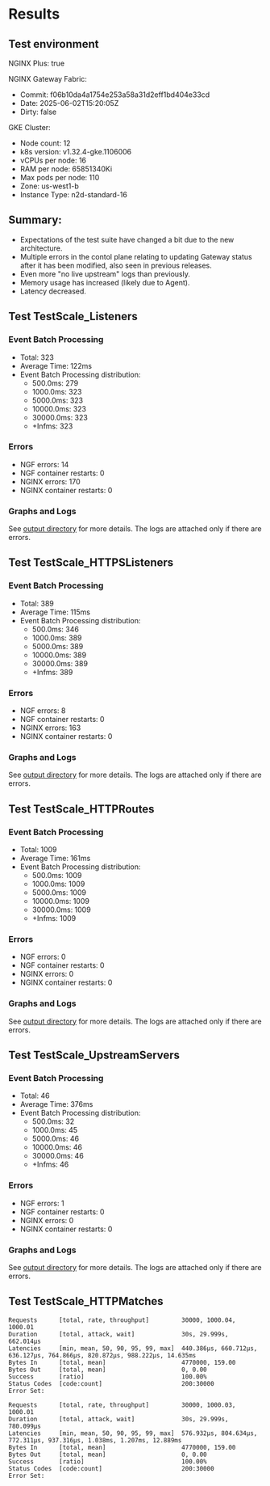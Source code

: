 # Results

## Test environment

NGINX Plus: true

NGINX Gateway Fabric:

- Commit: f06b10da4a1754e253a58a31d2eff1bd404e33cd
- Date: 2025-06-02T15:20:05Z
- Dirty: false

GKE Cluster:

- Node count: 12
- k8s version: v1.32.4-gke.1106006
- vCPUs per node: 16
- RAM per node: 65851340Ki
- Max pods per node: 110
- Zone: us-west1-b
- Instance Type: n2d-standard-16

## Summary:

- Expectations of the test suite have changed a bit due to the new architecture.
- Multiple errors in the contol plane relating to updating Gateway status after it has been modified, also seen in previous releases.
- Even more "no live upstream" logs than previously.
- Memory usage has increased (likely due to Agent).
- Latency decreased.

## Test TestScale_Listeners

### Event Batch Processing

- Total: 323
- Average Time: 122ms
- Event Batch Processing distribution:
	- 500.0ms: 279
	- 1000.0ms: 323
	- 5000.0ms: 323
	- 10000.0ms: 323
	- 30000.0ms: 323
	- +Infms: 323

### Errors

- NGF errors: 14
- NGF container restarts: 0
- NGINX errors: 170
- NGINX container restarts: 0

### Graphs and Logs

See [output directory](./TestScale_Listeners) for more details.
The logs are attached only if there are errors.

## Test TestScale_HTTPSListeners

### Event Batch Processing

- Total: 389
- Average Time: 115ms
- Event Batch Processing distribution:
	- 500.0ms: 346
	- 1000.0ms: 389
	- 5000.0ms: 389
	- 10000.0ms: 389
	- 30000.0ms: 389
	- +Infms: 389

### Errors

- NGF errors: 8
- NGF container restarts: 0
- NGINX errors: 163
- NGINX container restarts: 0

### Graphs and Logs

See [output directory](./TestScale_HTTPSListeners) for more details.
The logs are attached only if there are errors.

## Test TestScale_HTTPRoutes

### Event Batch Processing

- Total: 1009
- Average Time: 161ms
- Event Batch Processing distribution:
	- 500.0ms: 1009
	- 1000.0ms: 1009
	- 5000.0ms: 1009
	- 10000.0ms: 1009
	- 30000.0ms: 1009
	- +Infms: 1009

### Errors

- NGF errors: 0
- NGF container restarts: 0
- NGINX errors: 0
- NGINX container restarts: 0

### Graphs and Logs

See [output directory](./TestScale_HTTPRoutes) for more details.
The logs are attached only if there are errors.

## Test TestScale_UpstreamServers

### Event Batch Processing

- Total: 46
- Average Time: 376ms
- Event Batch Processing distribution:
	- 500.0ms: 32
	- 1000.0ms: 45
	- 5000.0ms: 46
	- 10000.0ms: 46
	- 30000.0ms: 46
	- +Infms: 46

### Errors

- NGF errors: 1
- NGF container restarts: 0
- NGINX errors: 0
- NGINX container restarts: 0

### Graphs and Logs

See [output directory](./TestScale_UpstreamServers) for more details.
The logs are attached only if there are errors.

## Test TestScale_HTTPMatches

```text
Requests      [total, rate, throughput]         30000, 1000.04, 1000.01
Duration      [total, attack, wait]             30s, 29.999s, 662.014µs
Latencies     [min, mean, 50, 90, 95, 99, max]  440.386µs, 660.712µs, 636.127µs, 764.866µs, 820.872µs, 988.222µs, 14.635ms
Bytes In      [total, mean]                     4770000, 159.00
Bytes Out     [total, mean]                     0, 0.00
Success       [ratio]                           100.00%
Status Codes  [code:count]                      200:30000  
Error Set:
```
```text
Requests      [total, rate, throughput]         30000, 1000.03, 1000.01
Duration      [total, attack, wait]             30s, 29.999s, 780.099µs
Latencies     [min, mean, 50, 90, 95, 99, max]  576.932µs, 804.634µs, 772.311µs, 937.316µs, 1.038ms, 1.207ms, 12.889ms
Bytes In      [total, mean]                     4770000, 159.00
Bytes Out     [total, mean]                     0, 0.00
Success       [ratio]                           100.00%
Status Codes  [code:count]                      200:30000  
Error Set:
```
